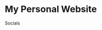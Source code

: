 # My Personal Website
 <footer>
        <p class = "footer-text">
            Socials
        </p>  